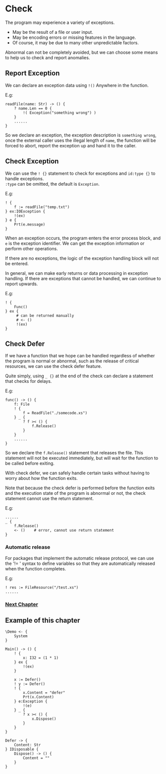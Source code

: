 # Check
The program may experience a variety of exceptions.

- May be the result of a file or user input.
- May be encoding errors or missing features in the language.
- Of course, it may be due to many other unpredictable factors.

Abnormal can not be completely avoided, but we can choose some means to help us to check and report anomalies.

## Report Exception
We can declare an exception data using `!()` Anywhere in the function.

E.g:
```
readFile(name: Str) -> () {
    ? name.Len == 0 {
        !( Exception("something wrong") )
    }
    ......
}
```
So we declare an exception, the exception description is `something wrong`, once the external caller uses the illegal length of `name`, the function will be forced to abort, report the exception up and hand it to the caller.
## Check Exception
We can use the `! {}` statement to check for exceptions and `id:type {}` to handle exceptions.  
`:type` can be omitted, the default is `Exception`.  

E.g:
```
! {
    f := readFile("temp.txt")
} ex:IOException {
    !(ex)
} e {
    Prt(e.message)
}
```
When an exception occurs, the program enters the error process block, and `e` is the exception identifier. We can get the exception information or perform other operations.

If there are no exceptions, the logic of the exception handling block will not be entered.

In general, we can make early returns or data processing in exception handling. If there are exceptions that cannot be handled, we can continue to report upwards.

E.g:
```
! {
    Func()
} ex {
     # can be returned manually
     # <- ()
     !(ex)
}
```

## Check Defer
If we have a function that we hope can be handled regardless of whether the program is normal or abnormal, such as the release of critical resources, we can use the check defer feature.

Quite simply, using `_ {}` at the end of the check can declare a statement that checks for delays.

E.g:
```
func() -> () {
    f: File
    ! {
        f = ReadFile("./somecode.xs")
    } _ {
        ? f >< () {
            f.Release()
        }
    }
    ......
}
```
So we declare the `f.Release()` statement that releases the file. This statement will not be executed immediately, but will wait for the function to be called before exiting.

With check defer, we can safely handle certain tasks without having to worry about how the function exits.

Note that because the check defer is performed before the function exits and the execution state of the program is abnormal or not, the check statement cannot use the return statement.

E.g:
```
......
_ {
    f.Release()
    <- ()    # error, cannot use return statement
}
```

### Automatic release
For packages that implement the automatic release protocol, we can use the '!= ' syntax to define variables so that they are automatically released when the function completes.

E.g:
``` 
! res := FileResource("/test.xs") 
......
```

### [Next Chapter](asynchronous.md)

## Example of this chapter
```
\Demo <- {
    System
}

Main() -> () {
    ! {
        x: I32 = (1 * 1)
    } ex {
        !(ex)
    }

    x := Defer()
    ! y := Defer()
    ! {
        x.Content = "defer"
        Prt(x.Content)
    } e:Exception {
        !(e)
    } _ {
        ? x >< () {
            x.Dispose()
        }
    }
}

Defer -> {
    Content: Str
} IDisposable {
    Dispose() -> () {
        Content = ""
    }
}
```
